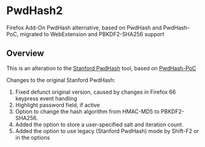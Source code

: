 # PwdHash2
Firefox Add-On PwdHash alternative, based on PwdHash and PwdHash-PoC, migrated to WebExtension and PBKDF2-SHA256 support

## Overview

This is an alteration to the [Stanford PwdHash](https://www.pwdhash.com/) tool, based on [PwdHash-PoC](https://github.com/llewelld/pwdhash-poc) 

Changes to the original Stanford PwdHash:
1. Fixed defunct original version, caused by changes in Firefox 66 keypress event handling
2. Highlight password field, if active
3. Option to change the hash algorithm from HMAC-MD5 to PBKDF2-SHA256.
4. Added the option to store a user-specified salt and iteration count.
5. Added the option to use legacy (Stanford PwdHash) mode by Shift-F2 or in the options
